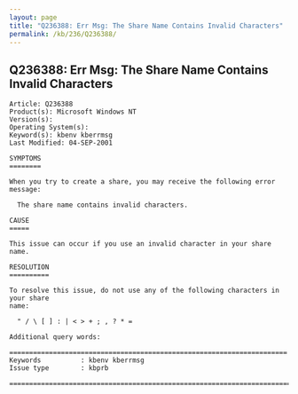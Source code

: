 ```yaml
---
layout: page
title: "Q236388: Err Msg: The Share Name Contains Invalid Characters"
permalink: /kb/236/Q236388/
---
```


## Q236388: Err Msg: The Share Name Contains Invalid Characters

	Article: Q236388
	Product(s): Microsoft Windows NT
	Version(s): 
	Operating System(s): 
	Keyword(s): kbenv kberrmsg
	Last Modified: 04-SEP-2001
	
	SYMPTOMS
	========
	
	When you try to create a share, you may receive the following error message:
	
	  The share name contains invalid characters.
	
	CAUSE
	=====
	
	This issue can occur if you use an invalid character in your share name.
	
	RESOLUTION
	==========
	
	To resolve this issue, do not use any of the following characters in your share
	name:
	
	  " / \ [ ] : | < > + ; , ? * =
	
	Additional query words:
	
	======================================================================
	Keywords          : kbenv kberrmsg 
	Issue type        : kbprb
	
	=============================================================================
	
